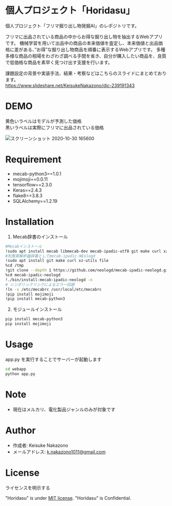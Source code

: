 # 個人プロジェクト「Horidasu」

個人プロジェクト「フリマ掘り出し物発掘AI」のレポジトリです。

フリマに出品されている商品の中からお得な掘り出し物を抽出するWebアプリです。
機械学習を用いて出品中の商品の本来価値を査定し、本来価値と出品価格に差がある、”お得”な掘り出し物商品を順番に表示するWebアプリです。
多種多様な商品の相場をわざわざ調べる手間を省き、自分が購入したい商品を、良質で低価格な商品を素早く見つけ出す支援を行います。

課題設定の背景や実装手法、結果・考察などはこちらのスライドにまとめております。  
https://www.slideshare.net/KeisukeNakazono/dic-239191343

# DEMO

黄色いラベルはモデルが予測した価格  
黒いラベルは実際にフリマに出品されている価格

![スクリーンショット 2020-10-30 165600](https://user-images.githubusercontent.com/66734196/97674525-05a33080-1ad1-11eb-8710-92b68c1e32c6.png)

# Requirement
* mecab-python3==1.0.1
* mojimoji==0.0.11
* tensorflow==2.3.0
* Keras==2.4.3
* flake8==3.8.3
* SQLAlchemy==1.2.19

# Installation

1. Mecab辞書のインストール
```bash
#Mecabインストール
!sudo apt install mecab libmecab-dev mecab-ipadic-utf8 git make curl xz-utils file swig
#形態素解析器辞書としてmecab-ipadic-NEologd
!sudo apt install git make curl xz-utils file
%cd /tmp
!git clone --depth 1 https://github.com/neologd/mecab-ipadic-neologd.git
%cd mecab-ipadic-neologd
!./bin/install-mecab-ipadic-neologd -n
# シンボリックリンクによるエラー回避
!ln -s /etc/mecabrc /usr/local/etc/mecabrc
!pip install mojimoji
!pip install mecab-python3
```

2. モジュールインストール
```bash
pip install mecab-python3
pip install mojimoji
```

# Usage

app.py を実行することでサーバーが起動します

```bash
cd webapp
python app.py
```

# Note

* 現在はメルカリ、電化製品ジャンルのみが対象です

# Author

* 作成者: Keisuke Nakazono
* メールアドレス: k.nakazono1011@gmail.com

# License
ライセンスを明示する

"Horidasu" is under [MIT license](https://en.wikipedia.org/wiki/MIT_License).
"Horidasu" is Confidential.
